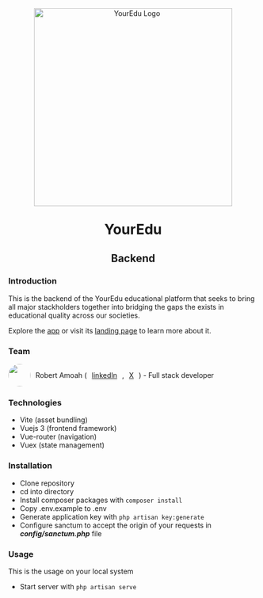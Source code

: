 <div align="center">

<img src="storage/app/public/logo.png" alt="YourEdu Logo" width="400"/>
</div>


<h1 style="text-align: center; margin-top: 30px;">YourEdu</h1>

<h2 style="text-align: center;">Backend</h2>

### Introduction
This is the backend of the YourEdu educational platform that seeks to bring all major stackholders together into bridging the gaps the exists in educational quality across our societies.

Explore the [app](https://bobdev.tech) or visit its [landing page](https://bobdev.tech/about) to learn more about it.

### Team

<p style="display: flex; align-items: center; gap: 10px;">
    <img src="storage/app/public/robertamoah.png" style="border-radius: 100%" width="45" heigth="45" />
    Robert Amoah (<a href="https://www.linkedin.com/in/mr-robert-amoah">linkedIn</a>, <a href="https://x.com/Mr_robertamoah">X</a>) - Full stack developer 
</p>

### Technologies

- Vite (asset bundling)
- Vuejs 3 (frontend framework)
- Vue-router (navigation)
- Vuex (state management)

### Installation

- Clone repository
- cd into directory
- Install composer packages with ``` composer install ```
- Copy .env.example to .env
- Generate application key with ``` php artisan key:generate ```
- Configure sanctum to accept the origin of your requests in ***config/sanctum.php*** file

### Usage

This is the usage on your local system

- Start server with ``` php artisan serve ```

